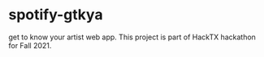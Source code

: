 # spotify-gtkya
get to know your artist web app. This project is part of HackTX hackathon for Fall 2021.
